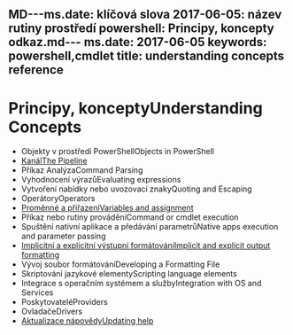 <span data-ttu-id="f48ef-101">MD---ms.date: klíčová slova 2017-06-05: název rutiny prostředí powershell: Principy, koncepty odkaz</span><span class="sxs-lookup"><span data-stu-id="f48ef-101">.md--- ms.date:  2017-06-05 keywords:  powershell,cmdlet title:  understanding concepts reference</span></span>
---

# <a name="understanding-concepts"></a><span data-ttu-id="f48ef-102">Principy, koncepty</span><span class="sxs-lookup"><span data-stu-id="f48ef-102">Understanding Concepts</span></span>

*  <span data-ttu-id="f48ef-103">Objekty v prostředí PowerShell</span><span class="sxs-lookup"><span data-stu-id="f48ef-103">Objects in PowerShell</span></span>  
*  [<span data-ttu-id="f48ef-104">Kanál</span><span class="sxs-lookup"><span data-stu-id="f48ef-104">The Pipeline</span></span>](./fundamental/understanding-the-windows-powershell-pipeline.md)
*  <span data-ttu-id="f48ef-105">Příkaz Analýza</span><span class="sxs-lookup"><span data-stu-id="f48ef-105">Command Parsing</span></span>
*  <span data-ttu-id="f48ef-106">Vyhodnocení výrazů</span><span class="sxs-lookup"><span data-stu-id="f48ef-106">Evaluating expressions</span></span>
*  <span data-ttu-id="f48ef-107">Vytvoření nabídky nebo uvozovací znaky</span><span class="sxs-lookup"><span data-stu-id="f48ef-107">Quoting and Escaping</span></span>
*  <span data-ttu-id="f48ef-108">Operátory</span><span class="sxs-lookup"><span data-stu-id="f48ef-108">Operators</span></span>
*  [<span data-ttu-id="f48ef-109">Proměnné a přiřazení</span><span class="sxs-lookup"><span data-stu-id="f48ef-109">Variables and assignment</span></span>](./fundamental/using-variables-to-store-objects.md)
*  <span data-ttu-id="f48ef-110">Příkaz nebo rutiny provádění</span><span class="sxs-lookup"><span data-stu-id="f48ef-110">Command or cmdlet execution</span></span>
*  <span data-ttu-id="f48ef-111">Spuštění nativní aplikace a předávání parametrů</span><span class="sxs-lookup"><span data-stu-id="f48ef-111">Native apps execution and parameter passing</span></span>
*  [<span data-ttu-id="f48ef-112">Implicitní a explicitní výstupní formátování</span><span class="sxs-lookup"><span data-stu-id="f48ef-112">Implicit and explicit output formatting</span></span>](./cookbooks/using-format-commands-to-change-output-view.md)
*  <span data-ttu-id="f48ef-113">Vývoj soubor formátování</span><span class="sxs-lookup"><span data-stu-id="f48ef-113">Developing a Formatting File</span></span>
*  <span data-ttu-id="f48ef-114">Skriptování jazykové elementy</span><span class="sxs-lookup"><span data-stu-id="f48ef-114">Scripting language elements</span></span>
*  <span data-ttu-id="f48ef-115">Integrace s operačním systémem a služby</span><span class="sxs-lookup"><span data-stu-id="f48ef-115">Integration with OS and Services</span></span>
*  <span data-ttu-id="f48ef-116">Poskytovatelé</span><span class="sxs-lookup"><span data-stu-id="f48ef-116">Providers</span></span>
*  <span data-ttu-id="f48ef-117">Ovladače</span><span class="sxs-lookup"><span data-stu-id="f48ef-117">Drivers</span></span>
*  [<span data-ttu-id="f48ef-118">Aktualizace nápovědy</span><span class="sxs-lookup"><span data-stu-id="f48ef-118">Updating help</span></span>](/powershell/module/Microsoft.PowerShell.Core/Update-Help)

